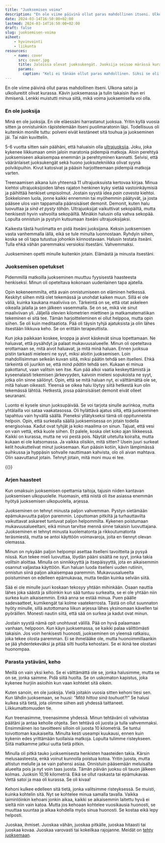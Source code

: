 ```yaml
---
title: "Juoksemisen voima"
description: "En ole viime päivinä ollut paras mahdollinen itseni. Ulkona satoi ja ulkoilureitit olivat kurassa. Kävin juoksemassa ja tulin takaisin ihan eri ihmisenä. Lenkki muistutti minua siitä, mikä voima juoksemisella voi olla."
date: 2024-03-14T16:50:00+02:00
lastmod: 2024-03-14T16:50:00+02:00
draft: false
slug: juoksemisen-voima
aiheet:
    - hyvinvointi
    - liikunta
resources:
    - name: cover
      src: cover.jpg
      title: Jaloissa olevat juoksukengät. Juoksija seisoo märässä kurassa.
      params:
        caption: "Keli ei tänään ollut paras mahdollinen. Siksi se oli täydellinen juoksemiseen."
---
```


En ole viime päivinä ollut paras mahdollinen itseni. Ulkona satoi ja ulkoilureitit olivat kurassa. Kävin juoksemassa ja tulin takaisin ihan eri ihmisenä. Lenkki muistutti minua siitä, mikä voima juoksemisella voi olla.

<!--more-->

### En ole juoksija

Minä en ole juoksija. En ole eläessäni harrastanut juoksua. Yritin kyllä vuosia sitten ja onnistuinkin räpistelemään itseni puolimaratonin läpi. Todellisuus oli kuitenkin monille tuttu: polveni eivät kestäneet sitä touhua ja juokseminen jäi. Tai näin kuvittelin.

5-6 vuotta sitten sain päähäni, että haluaisin olla [ultrajuoksija](https://fi.wikipedia.org/wiki/Ultrajuoksu). Joku, joka kykenee liikkumaan omin jaloin maratonia pidempiä matkoja. Aloin perehtyä juoksemiseen aikaisempaa enemmän ja perehtyminen kannatti. Selvisi, että vääränlaiset juoksukengät sekä huono juoksutekniikka olivat syynä polvikipuihin. Kivut katosivat ja pääsin harjoitteemaan pidempiä matkoja varten.

Treenaamisen aikana luin yhteensä 11 ultrajuoksuista kertovaa kirjaa. Minua kiehtoi ultrajuoksijoiden lähes rajaton henkinen kyky sietää vastoinkäymisiä ja päihittää henkiset umpisolmut. Jostain syystä idea *pain cavesta* kiehtoi. Sokkeloinen luola, jonne kaikki ennemmin tai myöhemmin päätyvät, ja josta pääsee ulos vain tappamalla päänsisäiset demonit. Demonit, kuten halu luovuttaa ja *sinä et pysty tähän*. Ultrajuoksijat vaikuttivat sekopäiltä, mutta henkisesti hyvin vahvoilta sekopäiltä. Minäkin halusin olla vahva sekopää. Lopulta onnistuin ja pystyin kutsumaan itseäni ultrajuoksijaksi.

Kaikesta tästä huolimatta en pidä itseäni juoksijana. Keksin juoksemisen vasta vanhemmalla iällä, eikä se tule minulta luonnostaan. Ryhdyin siihen, koska se oli tapa tutustua johonkin kiinnostavaan. Halusin testata itseäni. Tulla ehkä vähän paremmaksi versioksi itsestäni. Vahvemmaksi.

Juokseminen opetti minulle kuitenkin jotain. Elämästä ja minusta itsestäni.

### Juoksemisen opetukset
Pidemmillä matkoilla juokseminen muuttuu fyysisestä haasteesta henkiseksi. Minun oli opeteltava kokonaan uudenlainen tapa ajatella.

Opin kokeneemmilta, että avain onnistumiseen on eläminen hetkessä. Keskityt siihen mitä olet tekemässä ja unohdat kaiken muun. Sillä ei ole väliä, kuinka kaukana maaliviiva on. Tärkeintä on se, että otat askeleen oikealla jalalla ja sen jälkeen vasemmalla. Se on se, mikä vie sinut maaliviivan yli. Jäljellä olevien kilometrien miettinen ja matkamatematiikan tekeminen ei sitä tee. Tämän harjoitteleminen ei ollut helppoa, mutta opin siihen. Se oli kuin meditaatiota. Pää oli täysin tyhjä ajatuksista ja olin lähes itsestään liikkuva keho. Se on erittäin terapeuttista.

Kun joka paikkaan koskee, kroppa ja aivot käskevät sinua lopettamaan. Ne haluavat, että pysähdyt ja palaat mukavuusalueelle. Minun oli opeteltava erottamaan se, mitä aivot haluavat, ja mitä minä haluan. Ennen juoksua pistin tarkasti mieleeni ne syyt, miksi aloitin juoksemisen. Loin mahdollisimman selkeän kuvan siitä, miksi päätin tehdä sen itselleni. Ehkä tärkeintä oli juurikin se, että *minä päätin* tehdä sen. Kukaan ei minua pakottanut, vaan valitsin sen itse. Kun pää alkoi vaatia keskeyttämistä ja kyseenalaisti tekemisen järkevyyden, kaivoin mieleni sopukoista ne syyt, jotka olin sinne säilönyt. Opin, että se mitä haluan nyt, ei välttämättä ole se, mitä haluan oikeasti. Yleensä se oikea halu löytyy siitä hetkestä kun olin tekemässä lähtöä. Hetkestä, jossa päänsisäiset demonit eivät olleet seuranani.

Luonto ei kysele sinun juoksupäivää. Se voi tarjota sinulle aurinkoa, mutta yhtälailla voi sataa vaakatasossa. Oli hylättävä ajatus siitä, että juokseminen tapahtuu vain hyvällä säällä. Pieneksi yllätykseksi tämä oli oppitunneista helpoin. Opin, että surkealla säällä juoksemisessa on jotain todella energisoivaa. Kadut ovat tyhjät ja koko maailma on sinun. Tajuat, että vesi on vain vettä, etkä kuole siihen. Et palele, koska olet koko ajan liikkeessä. Kaikki on kurassa, mutta ne voi pestä pois. Näytät uitetulta koiralta, mutta kukaan ei ole katsomassa. Ja vaikka olisikin, mitä sitten? Usein juuri surkeat kelit houkuttelivat minut juoksemaan. Kun pääsin kotiin, kävin lämpimässä suihkussa ja hyppäsin sohvalle nauttimaan kahvista, olo oli aivan mahtava. Olin saavuttanut jotain. Tehnyt jotain, mitä moni muu ei tee.

{{<cover>}}

### Arjen haasteet
Kun omaksuin juoksemisen opettamia taitoja, tajusin niiden kantavan juoksemisen ulkopuolelle. Huomasin, että niistä oli itse asiassa enemmän hyötyä juoksemisen ulkopuolella, arjessa.

Juokseminen on tehnyt minusta paljon vahvemman. Pystyn sietämään epämukavuutta paljon paremmin. Loputtoman pitkiltä ja turhauttavilta vaikuttavat askareet tuntuvat paljon helpommilta. Kykenen poistumaan mukavuusalueeltani, eikä minun tarvitse mennä sinne takaisin luovuttajana. Juokseminen ei tehnyt minusta kuolematonta ja rikkoutumatonta teräsmiestä, mutta se antoi käyttöön voimavaroja, joita en tiennyt olevan olemassa.

Minun on nykyään paljon helpompi asettaa itselleni tavoitteita ja pysyä niissä. Kun tekee mieli luovuttaa, löydän pääni sisältä ne syyt, jonka takia *valitsin* aloittaa. Minulla on sinnikkyyttä ja itsepäisyyttä, jota en aikaisemmin osannut valjastaa käyttöön. Kun haluan luoda itselleni uuden rutiinin, onnistun siinä paljon aikaisempaa paremmin. Mukavuusalueelta poistuminen on edelleen epämukavaa, mutta tiedän kuinka selviän siitä.

Sää ei ole minulle juuri koskaan tekosyy yhtään mihinkään. Osaan nauttia lähes joka säästä ja silloinkin kun sää tuntuu surkealta, se ei ole yhtään niin surkea kuin aikaisemmin. Enkä anna se estää minua. Puen päälle sadevaatteet, kumikengät tai kolme vaatekerrosta. Tästä on ollut suunnaton hyöty minulle, sillä autottomana liikun arjessa lähes yksinomaan kävellen tai pyöräillen. Monesti nautin siitä, että sää on surkea ja kadut ovat minun.

Jostain syystä nämä opit unohtuvat välillä. Pää on hyvä palaamaan vanhaan, helppoon. Kun käyn juoksemassa, se kaikki palaa välittömästi takaisin. Jos voin henkisesti huonosti, juokseminen on yleensä ratkaisu, joka tekee olosta paremman. Ei se ihmelääke ole, mutta huonoimmillaankin se jää yhdentekeväksi ja pitää silti huolta kehostani. Se ei ikinä tee olostani huonompaa.

### Parasta ystäväni, keho

Meillä on vain yksi keho. Se ei välttämättä ole se, jonka halusimme, mutta se on se, jonka saimme. Pidä siitä huolta. Se on uskomaton kapistus, joka kykenee hurjiin asioihin kun vaan kohtelet sitä oikein.

Kuten sanoin, en ole juoksija. Vielä joitakin vuosia sitten kehoni tiesi sen. Kun lähdin juoksemaan, se huusi: *"Mitä hittoa sinä touhuat?!"* Se halusi kulkea sitä tietä, jota olimme siihen asti yhdessä taittaneet. Liikkumattomuuden tie.

Kun treenasimme, treenasimme yhdessä. Minun tehtäväni oli vahvistaa päätäni ja antaa keholle ohjeita. Sen tehtävä oli juosta ja tulla vahvemmaksi. Ensimmäinen iso tavoitteeni silloin oli juosta 10 kilometriä. Se tuntui toivottoman kaukaiselta. Minulta kesti useampi kuukausi, ennen kuin kykenin edes yrittämään tuollaisia matkoja. Lopulta tulimme risteykseen. Siitä matkamme jatkui uutta tietä pitkin.

Minulla oli pitkä tauko juoksemisesta henkisten haasteiden takia. Kärsin melusaasteesta, enkä voinut kunnolla poistua kotoa. Yritin juosta, mutta altistun melulle ja se vain pahensi asiaa. Onnistuin pääsemään meluisalta alueelta pois ja nyt voin taas juosta. Tämän päivän juoksu oli tauon jälkeen kolmas. Juoksin 10,16 kilometriä. Eikä se ollut raskasta tai epämukavaa. Vettä satoi ja maa oli kurassa. Se oli kivaa!

Kehoni kulkee edelleen sitä tietä, jonka valitsimme risteyksessä. Se muisti, kuinka kohtelin sitä. Nyt se kohtelee minua samalla tavalla. Vaikka laiminlöinkin kehoani jonkin aikaa, kaikki se aikaisemmin laitettu hyvä ei sieltä niin vain katoa. Mutta jos kehoaan kohtelee vuosikausia huonosti, se muuttaa suuntaa ja alkaa kohdella myös sinua huonosti. Se kostaa eikä lepy helposti.

Juoskaa, ihmiset. Juoskaa vähän, juoskaa pitkälle, juoskaa hitaasti tai juoskaa kovaa. Juoskaa varovasti tai kokeilkaa rajojanne. Meidät on [tehty juoksemaan](https://www.chrismcdougall.com/born-to-run/).
